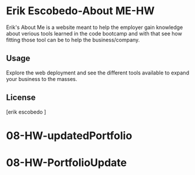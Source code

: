 # Erik Escobedo-About ME-HW

Erik's About Me is a website meant to help the employer gain knowledge about verious tools learned in the code bootcamp and with that see how fitting those tool can be to help the business/company.

## Usage

Explore the web deployment and see the different tools available to expand your business to the masses.

## License
[erik escobedo ]
# 08-HW-updatedPortfolio
# 08-HW-PortfolioUpdate
